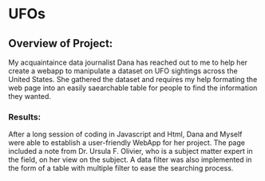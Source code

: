 # UFOs

## Overview of Project:
My acquaintaince data journalist Dana has reached out to me to help her create a webapp to manipulate a dataset on UFO sightings across the United States. She gathered the dataset and requires my help formating the web page into an easily saearchable table for people to find the information they wanted.

### Results:
After a long session of coding in Javascript and Html, Dana and Myself were able to establish a user-friendly WebApp for her project. The page included a note from Dr. Ursula F. Olivier, who is a subject matter expert in the field, on her view on the subject. A data filter was also implemented in the form of a table with multiple filter to ease the searching process.
